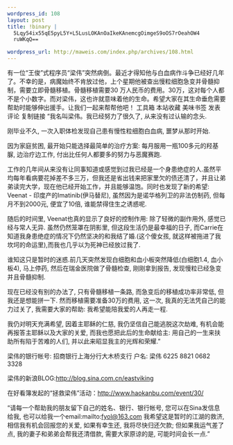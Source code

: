 ```yaml
--- 
wordpress_id: 108
layout: post
title: !binary |
  5Lqy54ix55qE5pyL5Y+L5LusLOKAnOaIkeKAnemcgOimgeS9oOS7rOeahOW4
  ruWKqQ==

wordpress_url: http://maweis.com/index.php/archives/108.html
---
```

有一位“王俊”式程序员“梁伟”突然病倒。最近才得知他与白血病作斗争已经好几年了。不幸的是，病魔始终不肯放过他，上个星期他被查出慢粒细胞急变并骨髓抑制，需要立即骨髓移植。骨髓移植需要30 万人民币的费用。30万，这对每个人都不是个小数字。而对梁伟，这也许就意味着他的生命。希望大家在其生命垂危需要帮助时能够伸出援手。让我们一起来帮帮他吧！ 工具箱
本站收藏
美味书签
发表评论
复制链接
“我名叫梁伟。我已经努力了很久了, 从来没有过认输的念头.

刚毕业不久, 一次入职体检发现自己患有慢性粒细胞白血病, 噩梦从那时开始.

因为家庭贫困, 最开始只能选择最简单的治疗方案: 每月服用一瓶100多元的羟基脲, 边治疗边工作, 付出比任何人都要多的努力与恶魔赛跑.

工作的几年间从来没有让同事知道或感觉到过我已经是一个身患绝症的人.虽然平均每年看病要花掉差不多三万，但我还是省出钱来把家里欠的债还清了，并且让弟弟读完大学，现在他已经开始工作，并且能够温饱。同时也发现了新的希望: Veenat - 印度产的Imatinib(伊马替尼), 虽然因为是诺华格列卫的非法仿制药, 但每月不到2000元, 便宜了10倍, 谁能禁得住生之诱惑呢.

随后的时间里, Veenat也真的显示了良好的控制作用: 除了轻微的副作用外, 感觉已经与常人无异. 虽然仍然笼罩在阴影里, 但这段生活仍是最幸福的日子, 而Carrie在知道我身患绝症的情况下仍然坚决的和我结了婚.(这个傻女孩, 就这样被拖进了我坎坷的命运里),而我也几乎以为死神已经放过我了.

谁知这只是暂时的迷惑.前几天突然发现白细胞和血小板突然降低(白细胞1.4, 血小板4), 马上停药, 然后在瑞金医院做了骨髓检查, 刚刚拿到报告, 发现慢粒已经急变并且骨髓抑制.

现在已经没有别的办法了, 只有骨髓移植一条路, 而急变后的移植成功率非常低, 但我还是想能拼一下.
然而移植需要准备30万的费用, 这一次, 我真的无法凭自己的能力过关了, 我需要大家的帮助: 我希望能陪我爱的人再走一程.

我仍对明天充满希望, 因着主耶稣的仁慈, 我仍坚信自己能逃脱这次劫难, 有机会能再报答主耶稣以及大家的关爱, 而我也愿把此后的生命献给主: 用自己的一生来扶助所有陷于苦难的人们, 并以此来昭显我主的光辉和荣耀.”



梁伟的银行帐号:
招商银行上海分行大木桥支行
户名: 梁伟
6225 8821 0682 3328

梁伟的新浪BLOG:http://blog.sina.com.cn/eastviking

在好看簿发起的“拯救梁伟”活动：http://www.haokanbu.com/event/30/

“请每一个帮助我的朋友留下自己的姓名、银行、银行帐号, 您可以在Sina发信息给我, 也可以给我一个email:mailto:fyol@163.com
我希望这是暂时的江湖的救济, 相信我有机会回报您的关爱, 如果有幸生还, 我将尽快归还欠款; 但如果我运气差了点, 我的妻子和弟弟会帮我还清借款, 需要大家原谅的是, 可能时间会长一点.” 
